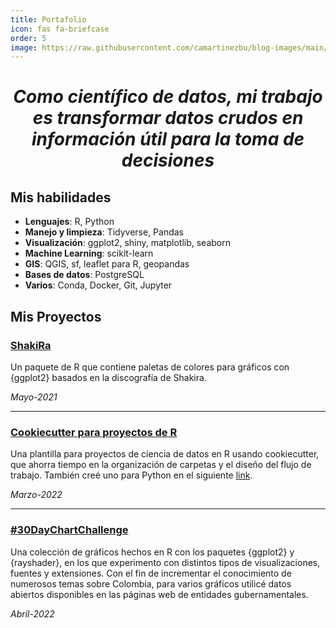 ```yaml
---
title: Portafolio
icon: fas fa-briefcase
order: 5
image: https://raw.githubusercontent.com/camartinezbu/blog-images/main/common/avatar.png
---
```


<h1 style="text-align: center;"><em>Como científico de datos, mi trabajo es transformar datos crudos en información útil para la toma de decisiones</em></h1>

## Mis habilidades

- **Lenguajes**: R, Python
- **Manejo y limpieza**: Tidyverse, Pandas
- **Visualización**: ggplot2, shiny, matplotlib, seaborn
- **Machine Learning**: scikit-learn
- **GIS**: QGIS, sf, leaflet para R, geopandas
- **Bases de datos**: PostgreSQL
- **Varios**: Conda, Docker, Git, Jupyter

## Mis Proyectos

### [**ShakiRa**](https://github.com/camartinezbu/shakiRa)

Un paquete de R que contiene paletas de colores para gráficos con {ggplot2} basados en la discografía de Shakira.

*Mayo-2021*

<hr>

### [**Cookiecutter para proyectos de R**](https://github.com/camartinezbu/cookiecutter-r-project)

Una plantilla para proyectos de ciencia de datos en R usando cookiecutter, que ahorra tiempo en la organización de carpetas y el diseño del flujo de trabajo. También creé uno para Python en el siguiente [link](https://github.com/camartinezbu/cookiecutter-python-project).

*Marzo-2022*

<hr>

### [**#30DayChartChallenge**](https://github.com/camartinezbu/30DayChartChallenge2022)

Una colección de gráficos hechos en R con los paquetes {ggplot2} y {rayshader}, en los que experimento con distintos tipos de visualizaciones, fuentes y extensiones. Con el fin de incrementar el conocimiento de numerosos temas sobre Colombia, para varios gráficos utilicé datos abiertos disponibles en las páginas web de entidades gubernamentales.

*Abril-2022*

<!--- 

<hr>

### [**Proyecto 2**](link)

Descripción del proyecto 2.

Fecha

<hr>

Wrap text --->
